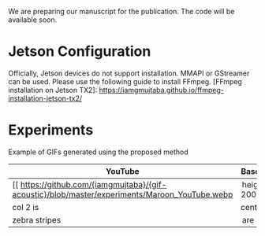 We are preparing our manuscript for the publication. The code will be available soon.

# Jetson Configuration
Officially, Jetson devices do not support installation. MMAPI or GStreamer can be used. Please use the following guide to install FFmpeg.
[FFmpeg installation on Jetson TX2]: https://iamgmujtaba.github.io/ffmpeg-installation-jetson-tx2/

# Experiments
Example of GIFs generated using the proposed method

| YouTube       | Baseline      | Proposed |
| ------------- |:-------------:| --------:|
| [[ https://github.com/{iamgmujtaba}/{gif-acoustic}/blob/master/experiments/Maroon_YouTube.webp | height = 200px ]]   | xxx | xxx    |
| col 2 is      | centered      |   $12    |
| zebra stripes | are neat      |    $1    |
